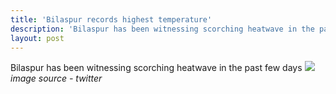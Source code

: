 ```yaml
---
title: 'Bilaspur records highest temperature'
description: 'Bilaspur has been witnessing scorching heatwave in the past few days'
layout: post
---
```


Bilaspur has been witnessing scorching heatwave in the past few days
![](https://github.com/yateendra/yateendra.github.io/raw/master/assets/DAfm7FSXYAQQnVO.jpg)
*image source - twitter*
